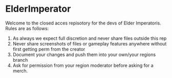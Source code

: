 # ElderImperator

Welcome to the closed acces repisotory for the devs of Elder Imperatoris.
Rules are as follows:
1. As always we expect full discretion and never share files outside this rep
2. Never share screenshots of files or gameplay features anywhere without first getting perm from the creator
3. Document your changes and push them into your own/your regions branch
4. Ask for permission from your region moderator before asking for a merch.